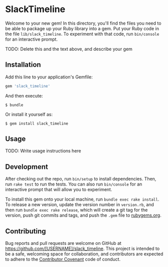 # SlackTimeline

Welcome to your new gem! In this directory, you'll find the files you need to be able to package up your Ruby library into a gem. Put your Ruby code in the file `lib/slack_timeline`. To experiment with that code, run `bin/console` for an interactive prompt.

TODO: Delete this and the text above, and describe your gem

## Installation

Add this line to your application's Gemfile:

```ruby
gem 'slack_timeline'
```

And then execute:

    $ bundle

Or install it yourself as:

    $ gem install slack_timeline

## Usage

TODO: Write usage instructions here

## Development

After checking out the repo, run `bin/setup` to install dependencies. Then, run `rake test` to run the tests. You can also run `bin/console` for an interactive prompt that will allow you to experiment.

To install this gem onto your local machine, run `bundle exec rake install`. To release a new version, update the version number in `version.rb`, and then run `bundle exec rake release`, which will create a git tag for the version, push git commits and tags, and push the `.gem` file to [rubygems.org](https://rubygems.org).

## Contributing

Bug reports and pull requests are welcome on GitHub at https://github.com/[USERNAME]/slack_timeline. This project is intended to be a safe, welcoming space for collaboration, and contributors are expected to adhere to the [Contributor Covenant](contributor-covenant.org) code of conduct.

